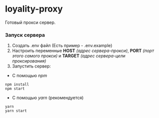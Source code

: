 # loyality-proxy

Готовый прокси сервер.

### Запуск сервера
1. Создать .env файл (Есть пример - .env.example)
2. Настроить переменные **HOST** *(адрес сервера-прокси)*, **PORT** *(порт этого самого прокси)* и **TARGET** *(адрес сервера-цели проксирования)*
3. Запустить сервер: 
+ С помощью *npm* 
```
npm install
npm start
```
+ С помощью *yarn* (рекомендуется)
```
yarn
yarn start
```
